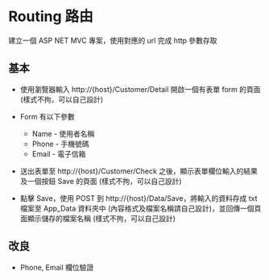 # Routing 路由

建立一個 ASP NET MVC 專案，使用對應的 url 完成 http 參數存取

## 基本

- 使用瀏覽器輸入 http://{host}/Customer/Detail 開啟一個有表單 form 的頁面 (樣式不拘，可以自己設計)

- Form 有以下參數

    - Name - 使用者名稱
    - Phone - 手機號碼
    - Email - 電子信箱

- 送出表單至 http://{host}/Customer/Check 之後，顯示表單欄位輸入的結果及一個按鈕 Save 的頁面 (樣式不拘，可以自己設計)

- 點擊 Save，使用 POST 到 http://{host}/Data/Save，將輸入的資料存成 txt 檔案至 App_Data 資料夾中 (內容格式及檔案名稱請自己設計)，並回傳一個頁面顯示儲存的檔案名稱 (樣式不拘，可以自己設計)


## 改良

- Phone, Email 欄位驗證